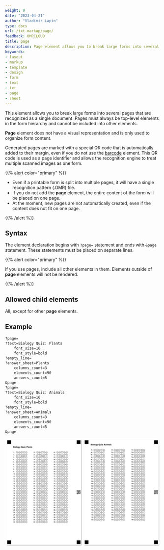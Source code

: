 ```yaml
---
weight: 9
date: "2023-04-21"
author: "Vladimir Lapin"
type: docs
url: /txt-markup/page/
feedback: OMRCLOUD
title: page
description: Page element allows you to break large forms into several pages that are recognized as a single document.
keywords:
- layout
- markup
- template
- design
- form
- text
- txt
- page
- sheet
---
```


This element allows you to break large forms into several pages that are recognized as a single document. Pages must always be top-level elements in the form hierarchy and cannot be included into other elements.

**Page** element does not have a visual representation and is only used to organize form content.

Generated pages are marked with a special QR code that is automatically added to their margin, even if you do not use the [barcode](/omr/txt-markup/elements-barcode/) element. This QR code is used as a page identifier and allows the recognition engine to treat multiple scanned images as one form.

{{% alert color="primary" %}} 

- Even if a printable form is split into multiple pages, it will have a single recognition pattern (.OMR) file.
- If you do not add the **page** element, the entire content of the form will be placed on one page.
- At the moment, new pages are not automatically created, even if the content does not fit on one page.

{{% /alert %}}

## Syntax

The element declaration begins with `?page=` statement and ends with `&page` statement. These statements must be placed on separate lines.

{{% alert color="primary" %}} 

If you use pages, include all other elements in them. Elements outside of **page** elements will not be rendered.

{{% /alert %}}

## Allowed child elements

All, except for other **page** elements.

## **Example**

```
?page=
?text=Biology Quiz: Plants
	font_size=16
	font_style=bold
?empty_line=
?answer_sheet=Plants
	columns_count=3
	elements_count=90
	answers_count=5
&page
?page=
?text=Biology Quiz: Animals
	font_size=16
	font_style=bold
?empty_line=
?answer_sheet=Animals
	columns_count=3
	elements_count=90
	answers_count=5
&page
```

![Multi-page form](multi-page.png)
